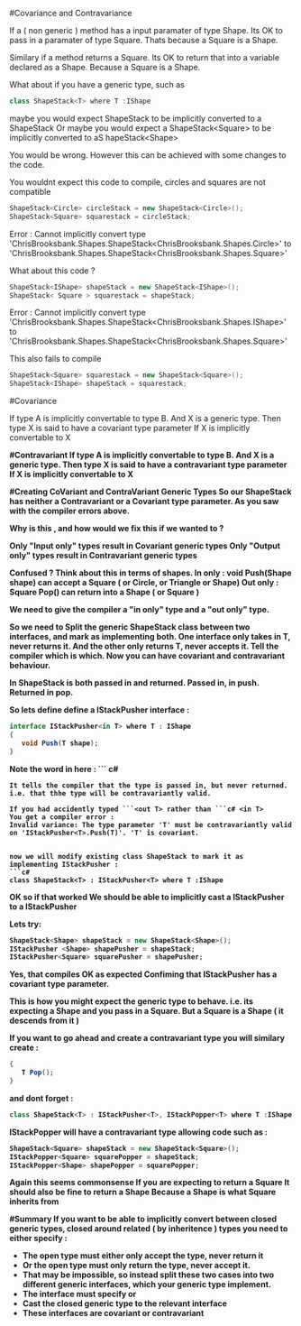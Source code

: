 #Covariance and Contravariance

If a ( non generic ) method has a input paramater of type Shape.
Its OK to pass in a paramater of type Square.
Thats because a Square is a Shape.

Similary if a method returns a Square.
Its OK to return that into a variable declared as a Shape.
Because a Square is a Shape.

What about if you have a generic type, such as 
```c# 
class ShapeStack<T> where T :IShape
```

maybe you would expect
ShapeStack<Shape> to be implicitly converted to a ShapeStack<Square>
Or maybe you would expect a ShapeStack\<Square\> to be implicitly converted to aS hapeStack\<Shape\>

You would be wrong. 
However this can be achieved with some changes to the code.

You wouldnt expect this code to compile, circles and squares are not compatible  
```c# 
ShapeStack<Circle> circleStack = new ShapeStack<Circle>();
ShapeStack<Square> squarestack = circleStack;
```

Error : 
Cannot implicitly convert type 'ChrisBrooksbank.Shapes.ShapeStack<ChrisBrooksbank.Shapes.Circle>' to 'ChrisBrooksbank.Shapes.ShapeStack<ChrisBrooksbank.Shapes.Square>'

What about this code ?
```c#  
ShapeStack<IShape> shapeStack = new ShapeStack<IShape>();
ShapeStack< Square > squarestack = shapeStack;
```

Error :
Cannot implicitly convert type 'ChrisBrooksbank.Shapes.ShapeStack<ChrisBrooksbank.Shapes.IShape>' to 'ChrisBrooksbank.Shapes.ShapeStack<ChrisBrooksbank.Shapes.Square>'

This also fails to compile 
```c#   
ShapeStack<Square> squarestack = new ShapeStack<Square>();
ShapeStack<IShape> shapeStack = squarestack;
```

#Covariance

If type A is implicitly convertable to type B.
And X is a generic type.
Then type X is said to have a covariant type parameter
If X<A> is implicitly convertable to X<B>

#Contravariant
If type A is implicitly convertable to type B.
And X is a generic type.
Then type X is said to have a contravariant type parameter
If X<B> is implicitly convertable to X<A>

#Creating CoVariant and ContraVariant Generic Types
So our ShapeStack has neither a Contravariant or a Covariant type parameter.
As you saw with the compiler errors above.

Why is this , and how would we fix this if we wanted to ?

Only "Input only" types result in Covariant generic types
Only "Output only" types result in Contravariant generic types

Confused ? Think about this in terms of shapes.
In only : void Push(Shape shape) can accept a Square ( or Circle, or Triangle or Shape)
Out only : Square Pop() can return into a Shape ( or Square )

We need to give the compiler a "in only" type and a "out only" type.

So we need to Split the generic ShapeStack class between two interfaces, and mark as implementing both.
One interface only takes in T, never returns it.
And the other only returns T, never accepts it.
Tell the compiler which is which.
Now you can have covariant and contravariant behaviour.

In ShapeStack <T> is both passed in and returned.
Passed in, in push.
Returned in pop.

So lets define define a IStackPusher interface :
```c#  
interface IStackPusher<in T> where T : IShape
{
   void Push(T shape);
}
```

Note the word in here : ```
c# <in T>
```
It tells the compiler that the type is passed in, but never returned.
i.e. that thhe type will be contravariantly valid.

If you had accidently typed ```<out T> rather than ```c# <in T>
You get a compiler error :
Invalid variance: The type parameter 'T' must be contravariantly valid on 'IStackPusher<T>.Push(T)'. 'T' is covariant.	


now we will modify existing class ShapeStack to mark it as implementing IStackPusher :
```c#  
class ShapeStack<T> : IStackPusher<T> where T :IShape
```

OK so if that worked
We should be able to implicitly cast a IStackPusher<Shape> to a IStackPusher<Square>

Lets try:
```c# 
ShapeStack<Shape> shapeStack = new ShapeStack<Shape>();
IStackPusher <Shape> shapePusher = shapeStack;
IStackPusher<Square> squarePusher = shapePusher;
```

Yes, that compiles OK as expected
Confiming that IStackPusher<T> has a covariant type parameter.

This is how you might expect the generic type to behave.
i.e. its expecting a Shape and you pass in a Square.
But a Square is a Shape ( it descends from it )

If you want to go ahead and create a contravariant type you will similary create :
```c# interface IStackPopper<out T> where T : IShape
{
   T Pop();
}
```

and dont forget :
```c#  
class ShapeStack<T> : IStackPusher<T>, IStackPopper<T> where T :IShape
```

IStackPopper will have a contravariant type allowing code such as :
```c# 
ShapeStack<Square> shapeStack = new ShapeStack<Square>();
IStackPopper<Square> squarePopper = shapeStack;
IStackPopper<Shape> shapePopper = squarePopper;
```

Again this seems commonsense
If you are expecting to return a Square
It should also be fine to return a Shape
Because a Shape is what Square inherits from

#Summary
If you want to be able to implicitly convert between closed generic types, closed around related ( by inheritence ) types you need to either specify :
* The open type must either only accept the type, never return it
* Or the open type must only return the type, never accept it.
* That may be impossible, so instead split these two cases into two different generic interfaces, which your generic type implement.
* The interface must specify <in T> or <out T>
* Cast the closed generic type to the relevant interface
* These interfaces are covariant or contravariant








